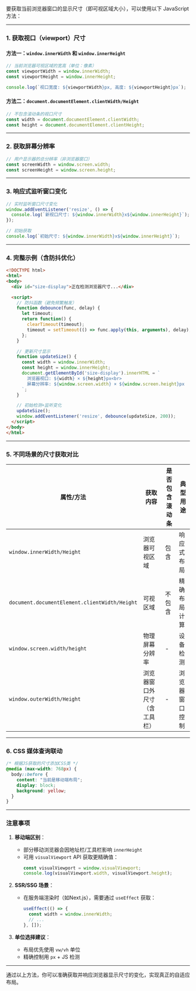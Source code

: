 要获取当前浏览器窗口的显示尺寸（即可视区域大小），可以使用以下 JavaScript 方法：

---

### **1. 获取视口（viewport）尺寸**
#### 方法一：`window.innerWidth` 和 `window.innerHeight`
```javascript
// 当前浏览器可视区域的宽高（单位：像素）
const viewportWidth = window.innerWidth;
const viewportHeight = window.innerHeight;

console.log(`视口宽度: ${viewportWidth}px, 高度: ${viewportHeight}px`);
```

#### 方法二：`document.documentElement.clientWidth/Height`
```javascript
// 不包含滚动条的视口尺寸
const width = document.documentElement.clientWidth;
const height = document.documentElement.clientHeight;
```

---

### **2. 获取屏幕分辨率**
```javascript
// 用户显示器的总分辨率（非浏览器窗口）
const screenWidth = window.screen.width;
const screenHeight = window.screen.height;
```

---

### **3. 响应式监听窗口变化**
```javascript
// 实时监听窗口尺寸变化
window.addEventListener('resize', () => {
  console.log(`新视口尺寸: ${window.innerWidth}x${window.innerHeight}`);
});

// 初始获取
console.log(`初始尺寸: ${window.innerWidth}x${window.innerHeight}`);
```

---

### **4. 完整示例（含防抖优化）**
```html
<!DOCTYPE html>
<html>
<body>
  <div id="size-display">正在检测浏览器尺寸...</div>

  <script>
    // 防抖函数（避免频繁触发）
    function debounce(func, delay) {
      let timeout;
      return function() {
        clearTimeout(timeout);
        timeout = setTimeout(() => func.apply(this, arguments), delay);
      };
    }

    // 更新尺寸显示
    function updateSize() {
      const width = window.innerWidth;
      const height = window.innerHeight;
      document.getElementById('size-display').innerHTML = `
        浏览器视口: ${width} × ${height}px<br>
        屏幕分辨率: ${window.screen.width} × ${window.screen.height}px
      `;
    }

    // 初始检测+监听变化
    updateSize();
    window.addEventListener('resize', debounce(updateSize, 200));
  </script>
</body>
</html>
```

---

### **5. 不同场景的尺寸获取对比**
| 属性/方法                     | 获取内容                  | 是否包含滚动条 | 典型用途               |
|-------------------------------|--------------------------|----------------|------------------------|
| `window.innerWidth/Height`    | 浏览器可视区域            | 包含           | 响应式布局             |
| `document.documentElement.clientWidth/Height` | 可视区域      | 不包含         | 精确布局计算           |
| `window.screen.width/height`  | 物理屏幕分辨率            | -              | 设备检测               |
| `window.outerWidth/Height`    | 浏览器窗口外尺寸（含工具栏）| -              | 浏览器窗口控制         |

---

### **6. CSS 媒体查询联动**
```css
/* 根据JS获取的尺寸添加CSS类 */
@media (max-width: 768px) {
  body::before {
    content: "当前是移动端布局";
    display: block;
    background: yellow;
  }
}
```

---

### **注意事项**
1. **移动端区别**：
    - 部分移动浏览器会因地址栏/工具栏影响 `innerHeight`
    - 可用 `visualViewport` API 获取更精确值：
      ```javascript
      const visualViewport = window.visualViewport;
      console.log(visualViewport.width, visualViewport.height);
      ```

2. **SSR/SSG 场景**：
    - 在服务端渲染时（如Next.js），需要通过 `useEffect` 获取：
      ```javascript
      useEffect(() => {
        const width = window.innerWidth;
        // ...
      }, []);
      ```

3. **单位选择建议**：
    - 布局优先使用 `vw/vh` 单位
    - 精确控制用 `px` + JS 检测

---

通过以上方法，你可以准确获取并响应浏览器显示尺寸的变化，实现真正的自适应布局。